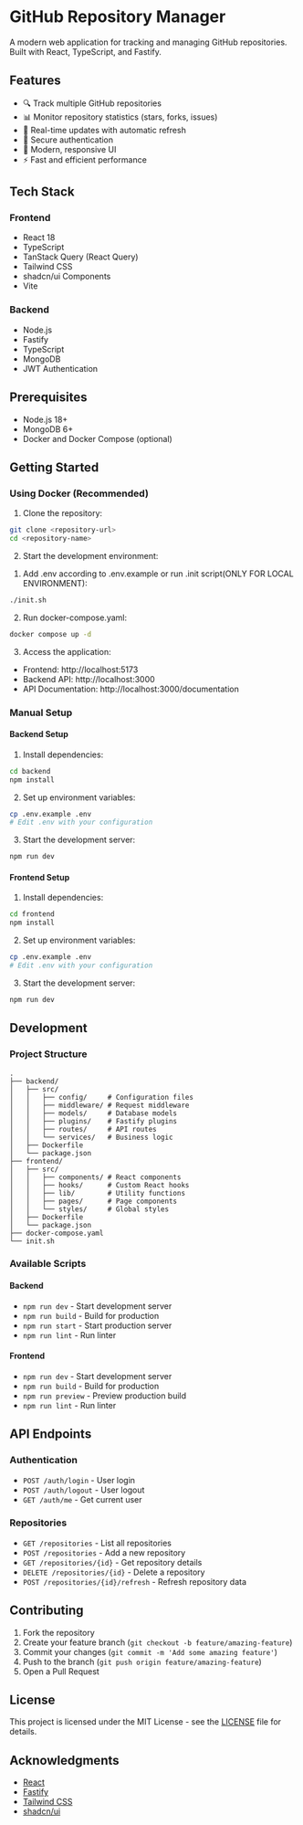 # GitHub Repository Manager

A modern web application for tracking and managing GitHub repositories. Built with React, TypeScript, and Fastify.

## Features

- 🔍 Track multiple GitHub repositories
- 📊 Monitor repository statistics (stars, forks, issues)
- 🔄 Real-time updates with automatic refresh
- 🔐 Secure authentication
- 🎨 Modern, responsive UI
- ⚡ Fast and efficient performance

## Tech Stack

### Frontend
- React 18
- TypeScript
- TanStack Query (React Query)
- Tailwind CSS
- shadcn/ui Components
- Vite

### Backend
- Node.js
- Fastify
- TypeScript
- MongoDB
- JWT Authentication

## Prerequisites

- Node.js 18+
- MongoDB 6+
- Docker and Docker Compose (optional)

## Getting Started

### Using Docker (Recommended)

1. Clone the repository:
```bash
git clone <repository-url>
cd <repository-name>
```

2. Start the development environment:
  1) Add .env according to .env.example or run .init script(ONLY FOR LOCAL ENVIRONMENT):
   ```bash
   ./init.sh
   ```
   2) Run docker-compose.yaml:
   ```bash
   docker compose up -d
   ```

3. Access the application:
- Frontend: http://localhost:5173
- Backend API: http://localhost:3000
- API Documentation: http://localhost:3000/documentation

### Manual Setup

#### Backend Setup

1. Install dependencies:
```bash
cd backend
npm install
```

2. Set up environment variables:
```bash
cp .env.example .env
# Edit .env with your configuration
```

3. Start the development server:
```bash
npm run dev
```

#### Frontend Setup

1. Install dependencies:
```bash
cd frontend
npm install
```

2. Set up environment variables:
```bash
cp .env.example .env
# Edit .env with your configuration
```

3. Start the development server:
```bash
npm run dev
```

## Development

### Project Structure

```
.
├── backend/
│   ├── src/
│   │   ├── config/     # Configuration files
│   │   ├── middleware/ # Request middleware
│   │   ├── models/     # Database models
│   │   ├── plugins/    # Fastify plugins
│   │   ├── routes/     # API routes
│   │   └── services/   # Business logic
│   ├── Dockerfile
│   └── package.json
├── frontend/
│   ├── src/
│   │   ├── components/ # React components
│   │   ├── hooks/      # Custom React hooks
│   │   ├── lib/        # Utility functions
│   │   ├── pages/      # Page components
│   │   └── styles/     # Global styles
│   ├── Dockerfile
│   └── package.json
├── docker-compose.yaml
└── init.sh
```

### Available Scripts

#### Backend
- `npm run dev` - Start development server
- `npm run build` - Build for production
- `npm run start` - Start production server
- `npm run lint` - Run linter

#### Frontend
- `npm run dev` - Start development server
- `npm run build` - Build for production
- `npm run preview` - Preview production build
- `npm run lint` - Run linter

## API Endpoints

### Authentication
- `POST /auth/login` - User login
- `POST /auth/logout` - User logout
- `GET /auth/me` - Get current user

### Repositories
- `GET /repositories` - List all repositories
- `POST /repositories` - Add a new repository
- `GET /repositories/{id}` - Get repository details
- `DELETE /repositories/{id}` - Delete a repository
- `POST /repositories/{id}/refresh` - Refresh repository data

## Contributing

1. Fork the repository
2. Create your feature branch (`git checkout -b feature/amazing-feature`)
3. Commit your changes (`git commit -m 'Add some amazing feature'`)
4. Push to the branch (`git push origin feature/amazing-feature`)
5. Open a Pull Request

## License

This project is licensed under the MIT License - see the [LICENSE](LICENSE) file for details.

## Acknowledgments

- [React](https://reactjs.org/)
- [Fastify](https://www.fastify.io/)
- [Tailwind CSS](https://tailwindcss.com/)
- [shadcn/ui](https://ui.shadcn.com/)